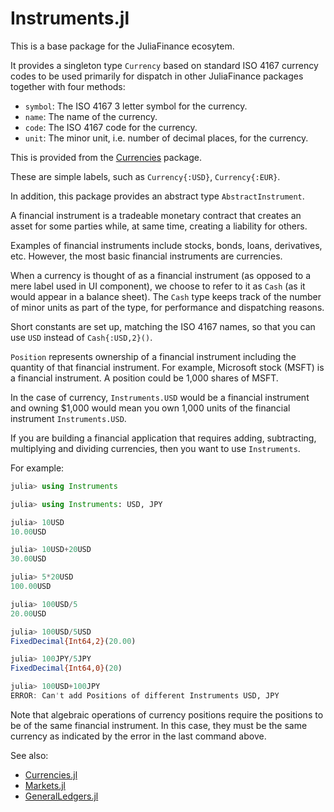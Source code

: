 # Instruments.jl

This is a base package for the JuliaFinance ecosytem.

It provides a singleton type `Currency` based on standard ISO 4167 currency codes to be used primarily for dispatch in other JuliaFinance packages together with four methods:

- `symbol`: The ISO 4167 3 letter symbol for the currency.
- `name`: The name of the currency.
- `code`: The ISO 4167 code for the currency.
- `unit`: The minor unit, i.e. number of decimal places, for the currency.

This is provided from the [Currencies](https://github.com/JuliaFinance/Currencies.jl.git) package.

These are simple labels, such as `Currency{:USD}`, `Currency{:EUR}`.

In addition, this package provides an abstract type `AbstractInstrument`.

A financial instrument is a tradeable monetary contract that creates an asset for some parties while, at same time, creating a liability for others.

Examples of financial instruments include stocks, bonds, loans, derivatives, etc. However, the most basic financial instruments are currencies.

When a currency is thought of as a financial instrument (as opposed to a mere label used in UI component), we choose to refer to it as `Cash` (as it would appear in a balance sheet).
The `Cash` type keeps track of the number of minor units as part of the type, for performance and dispatching reasons.

Short constants are set up, matching the ISO 4167 names, so that you can use `USD` instead of `Cash{:USD,2}()`.

`Position` represents ownership of a financial instrument including the quantity of that financial instrument. For example, Microsoft stock (MSFT) is a financial instrument. A position could be 1,000 shares of MSFT.

In the case of currency, `Instruments.USD` would be a financial instrument and owning $1,000 would mean you own 1,000 units of the financial instrument `Instruments.USD`.

If you are building a financial application that requires adding, subtracting, multiplying and dividing currencies, then you want to use `Instruments`.

For example:
```julia
julia> using Instruments

julia> using Instruments: USD, JPY

julia> 10USD
10.00USD

julia> 10USD+20USD
30.00USD

julia> 5*20USD
100.00USD

julia> 100USD/5
20.00USD

julia> 100USD/5USD
FixedDecimal{Int64,2}(20.00)

julia> 100JPY/5JPY
FixedDecimal{Int64,0}(20)

julia> 100USD+100JPY
ERROR: Can't add Positions of different Instruments USD, JPY
```

Note that algebraic operations of currency positions require the positions to be of the same financial instrument. In this case, they must be the same currency as indicated by the error in the last command above.

See also:

- [Currencies.jl](https://github.com/JuliaFinance/Currencies.jl.git)
- [Markets.jl](https://github.com/JuliaFinance/Markets.jl.git)
- [GeneralLedgers.jl](https://github.com/JuliaFinance/GeneralLedgers.jl.git)
